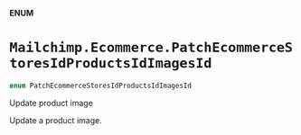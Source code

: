 **ENUM**

# `Mailchimp.Ecommerce.PatchEcommerceStoresIdProductsIdImagesId`

```swift
enum PatchEcommerceStoresIdProductsIdImagesId
```

Update product image

Update a product image.

